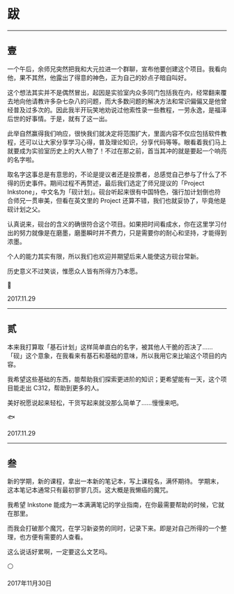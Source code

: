 # 跋

---

## 壹

一个午后，余师兄突然把我和大元拉进一个群聊，宣布他要创建这个项目。我看向他，果不其然，他露出了得意的神色，正为自己的妙点子暗自叫好。

这个想法其实并不是偶然冒出，起因是实验室内众多同门包括我在内，经常翻来覆去地向他请教许多杂七杂八的问题，而大多数问题的解决方法和常识偏偏又是他曾经普及过多次的。因此我半开玩笑地劝说过他索性录一些教程，一劳永逸，是福泽后世的好事情。于是，就有了这一出。

此举自然赢得我们响应，很快我们就决定将范围扩大，里面内容不仅应包括软件教程，还可以让大家分享学习心得，普及理论知识，分享代码等等。眼看着我们马上就要成为实验室历史上的大人物了！不过在那之前，首当其冲的就是要起一个响亮的名字啦。

取名字这事总是有意思的，不论是提议者还是投票者，总感觉自己参与了什么了不得的历史事件。期间过程不再赘述，最后我们选定了师兄提议的「Project Inkstone」，中文名为「砚计划」。砚台听起来很有中国特色，强行加计划倒也符合师兄一贯审美，但看在英文里的 Project 还算不错，我们也就妥协了，毕竟他是砚计划之父。

认真说来，砚台的含义的确很符合这个项目。如果把时间看成水，你在这里学习付出的努力就像是在磨墨，磨墨瞬时并不费力，只是需要你的耐心和坚持，才能得到浓墨。

个人的能力其实有限，所以我们也欢迎并期望后来人能使这方砚台常新。

历史意义不过笑谈，惟愿众人皆有所得方乃本愿。

🍉

2017.11.29

---

## 贰

本来我打算取「基石计划」这样简单直白的名字，被其他人干脆的否决了……「砚」这个意象，在我看来有基石和基础的意味，所以我用它来比喻这个项目的内容。

我希望这些基础的东西，能帮助我们探索更进阶的知识；更希望能有一天，这个项目能走出 C312，帮助到更多的人。

美好祝愿说起来轻松，干货写起来就没那么简单了……慢慢来吧。

🐟

2017.11.29

---

## 叁

新的学期，新的课程，拿出一本新的笔记本，写上课程名，满怀期待。
学期末，这本笔记本通常只有最初寥寥几页。这大概是我懒癌的魔咒。

我希望 Inkstone 能成为一本满满笔记的学业指南，在你最需要帮助的时候，它就在那里。

而我会打破那个魔咒，在学习新姿势的同时，记录下来。即是对自己所得的一个整理，也方便有需要的人查看。

这么说话好累啊，一定要这么文艺吗。

⚪

2017年11月30日
